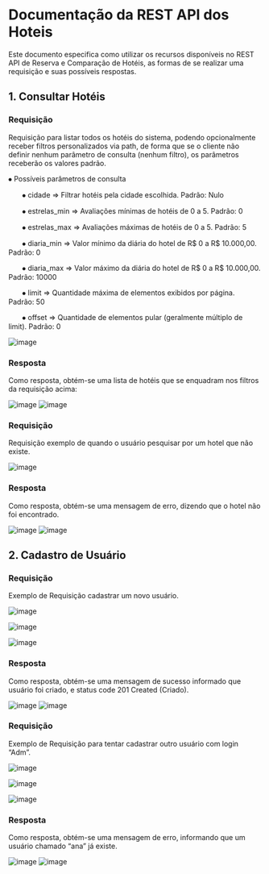 <h1>Documentação da REST API dos Hoteis</h1>

Este documento especifica como utilizar os recursos disponíveis no REST API de Reserva e Comparação de Hotéis, as formas de se realizar uma requisição e suas possíveis respostas.

<h2>1. Consultar Hotéis</h2>
<h3>Requisição</h3>

Requisição para listar todos os hotéis do sistema, podendo opcionalmente receber filtros personalizados via path, de forma que se o cliente não definir nenhum parâmetro de consulta (nenhum filtro), os parâmetros receberão os valores padrão.

<p>⦁	Possíveis parâmetros de consulta</p>
  <p>&nbsp;&nbsp;&nbsp;&nbsp;&nbsp;&nbsp;&nbsp;⦁	cidade ⇒ Filtrar hotéis pela cidade escolhida. Padrão: Nulo </p>
  <p>&nbsp;&nbsp;&nbsp;&nbsp;&nbsp;&nbsp;&nbsp;⦁	estrelas_min ⇒ Avaliações mínimas de hotéis de 0 a 5. Padrão: 0</p>
  <p>&nbsp;&nbsp;&nbsp;&nbsp;&nbsp;&nbsp;&nbsp;⦁	estrelas_max ⇒ Avaliações máximas de hotéis de 0 a 5. Padrão: 5</p>
  <p>&nbsp;&nbsp;&nbsp;&nbsp;&nbsp;&nbsp;&nbsp;⦁	diaria_min ⇒ Valor mínimo da diária do hotel de R$ 0 a R$ 10.000,00. Padrão: 0 </p>
  <p>&nbsp;&nbsp;&nbsp;&nbsp;&nbsp;&nbsp;&nbsp;⦁	diaria_max ⇒ Valor máximo da diária do hotel de R$ 0 a R$ 10.000,00. Padrão: 10000 </p>
  <p>&nbsp;&nbsp;&nbsp;&nbsp;&nbsp;&nbsp;&nbsp;⦁	limit ⇒ Quantidade máxima de elementos exibidos por página. Padrão: 50 </p>
  <p>&nbsp;&nbsp;&nbsp;&nbsp;&nbsp;&nbsp;&nbsp;⦁	offset ⇒ Quantidade de elementos pular (geralmente múltiplo de limit). Padrão: 0 </p>
  
![image](https://user-images.githubusercontent.com/94979678/203685476-0c738b71-8ef4-4358-a9ef-333eca19d910.png)
 
<h3>Resposta</h3>
<p>Como resposta, obtém-se uma lista de hotéis que se enquadram nos filtros da requisição acima:</p>
 
![image](https://user-images.githubusercontent.com/94979678/203685507-7335b3e9-aba5-4c66-aa80-7c87357fc596.png)
![image](https://user-images.githubusercontent.com/94979678/203691116-32c757ef-9099-4df2-b6ad-df1b2c73e10b.png)

 
<h3>Requisição</h3>
<p>Requisição exemplo de quando o usuário pesquisar por um hotel que não existe.</p>
 
 ![image](https://user-images.githubusercontent.com/94979678/203690400-053a613a-a14d-4f7d-a5bc-05d039e4cab4.png)

<h3>Resposta</h3>
<p>Como resposta, obtém-se uma mensagem de erro, dizendo que o hotel não foi encontrado.</p>

![image](https://user-images.githubusercontent.com/94979678/203690441-46e68ad9-4595-45b6-ab15-f9fbaa6d278b.png)
![image](https://user-images.githubusercontent.com/94979678/203690990-0ff6bd41-5ae3-4a13-bd93-0e575f70540e.png)

<h2>2. Cadastro de Usuário</h2>

<h3>Requisição</h3>
<p>Exemplo de Requisição cadastrar um novo usuário.</p>

![image](https://user-images.githubusercontent.com/94979678/203690596-dda58aac-a761-48d1-8744-7eeadabff393.png)

![image](https://user-images.githubusercontent.com/94979678/203690660-62f224bc-9200-44e5-8e62-4a2b6a5a5ef0.png)

![image](https://user-images.githubusercontent.com/94979678/203690716-ab411b33-645e-44ab-a52e-54fbc01c34d6.png)

<h3>Resposta</h3>
<p>Como resposta, obtém-se uma mensagem de sucesso informado que usuário foi criado, e status code 201 Created (Criado).</p>

![image](https://user-images.githubusercontent.com/94979678/203690863-739ac7a5-357e-4662-8606-2f30b30b8d86.png)
![image](https://user-images.githubusercontent.com/94979678/203690898-756a9b14-d59d-4644-9388-f9e988b3a8cd.png)

<h3>Requisição</h3>
<p>Exemplo de Requisição para tentar cadastrar outro usuário com login “Adm”. </p>

![image](https://user-images.githubusercontent.com/94979678/203691321-da8eedc1-b544-4216-ad8e-18cce3ee20e1.png)

 ![image](https://user-images.githubusercontent.com/94979678/203690660-62f224bc-9200-44e5-8e62-4a2b6a5a5ef0.png)
 
 ![image](https://user-images.githubusercontent.com/94979678/203691442-48630159-aba3-49cb-8ec7-2a59c4cecedc.png)

<h3>Resposta</h3>
<p>Como resposta, obtém-se uma mensagem de erro, informando que um usuário chamado “ana” já existe.</p>

![image](https://user-images.githubusercontent.com/94979678/203691500-3f001f8d-2c8f-4e4b-8929-20d8f0d5cdfa.png)
![image](https://user-images.githubusercontent.com/94979678/203691518-ab69454d-dba9-4043-8b42-245c6334fd5d.png)



